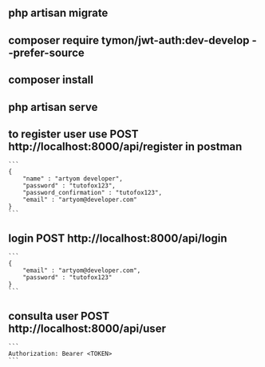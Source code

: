 ## php artisan migrate

## composer require tymon/jwt-auth:dev-develop --prefer-source

## composer install 

## php artisan serve

## to register user use POST http://localhost:8000/api/register in postman
````
```
{
    "name" : "artyom developer",
    "password" : "tutofox123",
    "password_confirmation" : "tutofox123",
    "email" : "artyom@developer.com"
}
```
````

## login POST http://localhost:8000/api/login

````
```
{
    "email" : "artyom@developer.com",
    "password" : "tutofox123"
}
```
````

## consulta user POST http://localhost:8000/api/user

````
```
Authorization: Bearer <TOKEN>
```
````